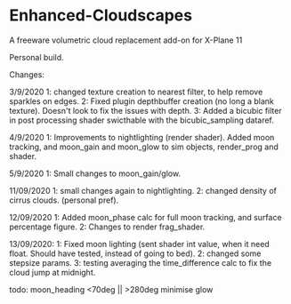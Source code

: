 # Enhanced-Cloudscapes
A freeware volumetric cloud replacement add-on for X-Plane 11

Personal build.

Changes:

3/9/2020
1: changed texture creation to nearest filter, to help remove sparkles on edges.
2: Fixed plugin depthbuffer creation (no long a blank texture). Doesn't look to fix the issues with depth.
3: Added a bicubic filter in post processing shader swicthable with the bicubic_sampling dataref.

4/9/2020
1: Improvements to nightlighting (render shader). Added moon tracking, and moon_gain and moon_glow to sim objects, render_prog and shader. 

5/9/2020
1: Small changes to moon_gain/glow.

11/09/2020
1: small changes again to nightlighting.
2: changed density of cirrus clouds. (personal pref).

12/09/2020
1: Added moon_phase calc for full moon tracking, and surface percentage figure.
2: Changes to render frag_shader.

13/09/2020:
1: Fixed moon lighting (sent shader int value, when it need float. Should have tested, instead of going to bed).
2: changed some stepsize params.
3: testing averaging the time_difference calc to fix the cloud jump at midnight.

todo: moon_heading <70deg || >280deg minimise glow